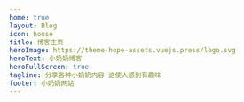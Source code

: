 ```yaml
---
home: true
layout: Blog
icon: house
title: 博客主页
heroImage: https://theme-hope-assets.vuejs.press/logo.svg
heroText: 小奶奶博客
heroFullScreen: true
tagline: 分享各种小奶奶内容 这使人感到有趣味
footer: 小奶奶网站
---
```

